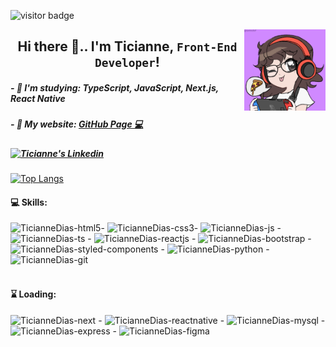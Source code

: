 ![visitor badge](https://visitor-badge.glitch.me/badge?page_id=TicianneDias.visitor-badge&left_color=black&right_color=crimson&left_text=GitHub%20Visitors)


<img align="right" alt="TicianneDias-img" src="image.png" style="width:130px;">
<h2 align="center"> Hi there 👋.. I'm Ticianne, <code>Front-End Developer</code>!</h2>
<h5>- 🌱 I'm studying: TypeScript, JavaScript, Next.js, React Native</h5>
<h5>- 📝 My website: <a href='https://ticiannedias.github.io/'> GitHub Page 💻</a></h5>
<h5><a href="https://www.linkedin.com/in/ticiannedias" target="_blank" ><img src="https://img.shields.io/badge/LinkedIn-0077B5?style=for-the-badge&logo=linkedin&logoColor=white" alt="Ticianne's Linkedin" ></a></h5>


[![Top Langs](https://github-readme-stats.vercel.app/api/top-langs/?username=TicianneDias&layout=compact&theme=radical)](https://github.com/anuraghazra/github-readme-stats)

<h4> 💻 Skills:</h4>
<div style="display: inline_block">
  <img alt="TicianneDias-html5" src="https://cdn.jsdelivr.net/gh/devicons/devicon/icons/html5/html5-plain-wordmark.svg" style="width:50px;">- 
  <img alt="TicianneDias-css3" src="https://cdn.jsdelivr.net/gh/devicons/devicon/icons/css3/css3-plain-wordmark.svg" style="width:50px;">- 
  <img alt="TicianneDias-js" src="https://cdn.jsdelivr.net/gh/devicons/devicon/icons/javascript/javascript-plain.svg" style="width:50px;"> - 
  <img alt="TicianneDias-ts" src="https://cdn.jsdelivr.net/gh/devicons/devicon/icons/typescript/typescript-plain.svg" style="width:50px;"> - 
  <img alt="TicianneDias-reactjs" src="https://cdn.jsdelivr.net/gh/devicons/devicon/icons/react/react-original-wordmark.svg" style="width:50px;"> - 
  <img alt="TicianneDias-bootstrap" src="https://cdn.jsdelivr.net/gh/devicons/devicon/icons/bootstrap/bootstrap-plain-wordmark.svg" style="width:50px;"> - 
  <img alt="TicianneDias-styled-components" src="https://mf.gallerycdn.vsassets.io/extensions/mf/vscode-styled-components/0.2.2/1539329679846/Microsoft.VisualStudio.Services.Icons.Default" style="width:50px;"> - 
  <img alt="TicianneDias-python" src="https://cdn.jsdelivr.net/gh/devicons/devicon/icons/python/python-original-wordmark.svg" style="width:50px;"> - 
  <img alt="TicianneDias-git" src="https://cdn.jsdelivr.net/gh/devicons/devicon/icons/git/git-plain-wordmark.svg" style="width:60px;">
</div>
<br>

<h4>⌛ Loading:</h4>
<div style="display: inline_block">
  <img alt="TicianneDias-next" src="https://cdn.jsdelivr.net/gh/devicons/devicon/icons/nextjs/nextjs-original-wordmark.svg" style="width:70px;"> - 
  <img alt="TicianneDias-reactnative" src="https://fei.edu.br/~gwachs/disciplinas/CC4670/slides/Aula05/slides/images/react_native_logo.png" style="width:60px;"> - 
  <img alt="TicianneDias-mysql" src="https://cdn.jsdelivr.net/gh/devicons/devicon/icons/mysql/mysql-original-wordmark.svg" style="width:75px;"> - 
  <img alt="TicianneDias-express" src="https://cdn.jsdelivr.net/gh/devicons/devicon/icons/express/express-original-wordmark.svg" style="width:70px;"> - 
  <img alt="TicianneDias-figma" src="https://cdn.jsdelivr.net/gh/devicons/devicon/icons/figma/figma-original.svg" style="width:50px;">
</div>
